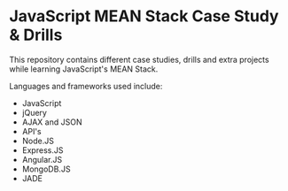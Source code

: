 JavaScript MEAN Stack Case Study & Drills
==========================


This repository contains different case studies, drills and extra projects while learning JavaScript's MEAN Stack.

Languages and frameworks used include:   
* JavaScript
* jQuery
* AJAX and JSON
* API's
* Node.JS 
* Express.JS 
* Angular.JS
* MongoDB.JS
* JADE


